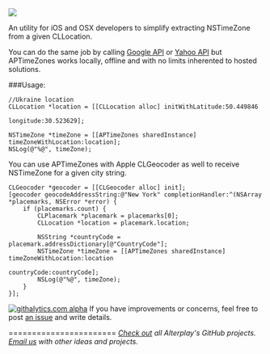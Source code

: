 <img src="https://dl.dropboxusercontent.com/u/2334198/APTimeZones-git-teaser.png">

An utility for iOS and OSX developers to simplify extracting NSTimeZone from a given CLLocation. 

You can do the same job by calling [Google API](https://developers.google.com/maps/documentation/timezone/) or [Yahoo API](http://help.yahoo.com/l/us/yahoo/ewsapt/webservices/reference/overview/wsr_timezones.html) but APTimeZones works locally, offline and with no limits inherented to hosted solutions.

###Usage:

    //Ukraine location
    CLLocation *location = [[CLLocation alloc] initWithLatitude:50.449846
                                                      longitude:30.523629];
                                                      
    NSTimeZone *timeZone = [[APTimeZones sharedInstance] timeZoneWithLocation:location];
    NSLog(@"%@", timeZone);


You can use APTimeZones with Apple CLGeocoder as well to receive NSTimeZone for a given city string.  

    CLGeocoder *geocoder = [[CLGeocoder alloc] init];
    [geocoder geocodeAddressString:@"New York" completionHandler:^(NSArray *placemarks, NSError *error) {
        if (placemarks.count) {
            CLPlacemark *placemark = placemarks[0];
            CLLocation *location = placemark.location;
            
            NSString *countryCode = placemark.addressDictionary[@"CountryCode"];
            NSTimeZone *timeZone = [[APTimeZones sharedInstance] timeZoneWithLocation:location
                                                                          countryCode:countryCode];
            NSLog(@"%@", timeZone);
        } 
    }];

[![githalytics.com alpha](https://cruel-carlota.pagodabox.com/37d1f4beb3d0ef7b866eec21b27ecc5f "githalytics.com")](http://githalytics.com/Alterplay/APTimeZones)
If you have improvements or concerns, feel free to post [an issue](https://github.com/Alterplay/APTimeZones/issues) and write details.

=======================
*[Check out](https://github.com/Alterplay) all Alterplay's GitHub projects.*
*[Email us](mailto:hello@alterplay.com?subject=From%20GitHub%20APTimeZones) with other ideas and projects.*
